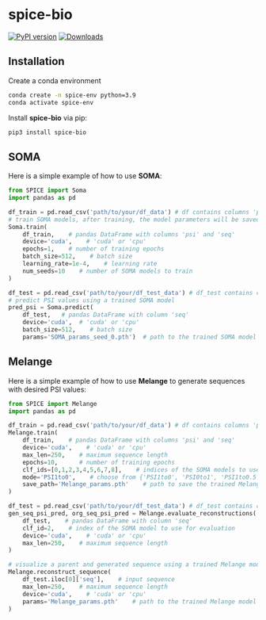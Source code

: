 # spice-bio
[![PyPI version](https://img.shields.io/pypi/v/spice-bio)](https://pypi.org/project/spice-bio/)
[![Downloads](https://static.pepy.tech/badge/spice-bio)](https://pepy.tech/project/spice-bio)

## Installation
Create a conda environment

```bash
conda create -n spice-env python=3.9
conda activate spice-env
```

Install **spice-bio** via pip:

```bash
pip3 install spice-bio
```

## SOMA

Here is a simple example of how to use **SOMA**:

```python
from SPICE import Soma
import pandas as pd

df_train = pd.read_csv('path/to/your/df_data') # df contains columns 'psi'(ratio) and 'seq'
# train SOMA models, after training, the model parameters will be saved as 'SOMA_params_seed_0.pth', 'SOMA_params_seed_1.pth', etc.
Soma.train(
    df_train,    # pandas DataFrame with columns 'psi' and 'seq'
    device='cuda',    # 'cuda' or 'cpu'
    epochs=1,    # number of training epochs
    batch_size=512,    # batch size
    learning_rate=1e-4,    # learning rate
    num_seeds=10    # number of SOMA models to train
)

df_test = pd.read_csv('path/to/your/df_test_data') # df_test contains column 'seq'
# predict PSI values using a trained SOMA model
pred_psi = Soma.predict(
    df_test,   # pandas DataFrame with column 'seq'
    device='cuda',  # 'cuda' or 'cpu'
    batch_size=512,    # batch size
    params='SOMA_params_seed_0.pth')  # path to the trained SOMA model parameters
```

## Melange
Here is a simple example of how to use **Melange** to generate sequences with desired PSI values:

```python
from SPICE import Melange
import pandas as pd

df_train = pd.read_csv('path/to/your/df_data') # df contains columns 'psi'(ratio) and 'seq'
Melange.train(
    df_train,    # pandas DataFrame with columns 'psi' and 'seq'
    device='cuda',    # 'cuda' or 'cpu'
    max_len=250,    # maximum sequence length
    epochs=10,      # number of training epochs
    clf_ids=[0,1,2,3,4,5,6,7,8],    # indices of the SOMA models to use as teachers
    mode='PSI1to0',    # choose from {'PSI1to0', 'PSI0to1', 'PSI1to0.5', 'PSI0to0.5', 'PSI0.5to1', 'PSI0.5to0'}
    save_path='Melange_params.pth'    # path to save the trained Melange model parameters
)

df_test = pd.read_csv('path/to/your/df_test_data') # df_test contains column 'seq'
gen_seq_psi_pred, org_seq_psi_pred = Melange.evaluate_reconstructions(
    df_test,    # pandas DataFrame with column 'seq'
    clf_id=2,    # index of the SOMA model to use for evaluation
    device='cuda',    # 'cuda' or 'cpu' 
    max_len=250,    # maximum sequence length
)

# visualize a parent and generated sequence using a trained Melange model
Melange.reconstruct_sequence(
    df_test.iloc[0]['seq'],    # input sequence
    max_len=250,    # maximum sequence length
    device='cuda',    # 'cuda' or 'cpu'
    params='Melange_params.pth'    # path to the trained Melange model parameters
)